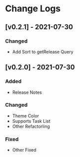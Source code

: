 # Change Logs

## [v0.2.1] - 2021-07-30

### Changed

- Add Sort to getRelease Query

## [v0.2.0] - 2021-07-30

### Added

- Release Notes

### Changed

- Theme Color
- Supports Task List
- Other Refactorling

### Fixed

- Other Fixed
